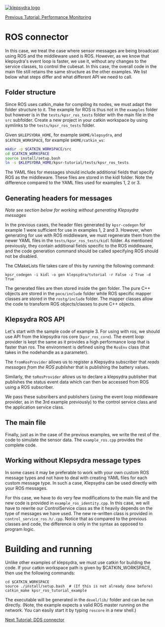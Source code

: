 [![klepsydra logo](../images/klepsydra_logo.jpg)](http://www.klepsydra.org)

[Previous Tutorial: Performance Monitoring](./Tutorial3.md)

# ROS connector

In this case, we treat the case where sensor messages are being
broadcast using ROS and the middleware used is ROS. However, as we
know that klepsydra's event loop is faster, we use it, without any
changes to the service classes, to control the cubesat. In this case,
the overall code in the main file still retains the same structure as
the other examples. We list below what steps differ and what different
API we need to call.

## Folder structure

Since ROS uses catkin_make for compiling its nodes, we must adapt the
folder structure to it. The example for ROS is thus not in the
`examples` folder but however is in the `tests/kpsr_ros_tests` folder
with the main file in the `src` subfolder. Create a new project in
your catkin workspace by using symlinks to the `tests/kpsr_ros_tests`
folder.

Given ```$KLEPSYDRA_HOME```, for example ```$HOME/klepsydra```, and
```$CATKIN_WORKSPACE```, for example ```$HOME/catkin_ws```:

```bash
mkdir -p $CATKIN_WORKSPACE/src
cd $CATKIN_WORKSPACE
source install/setup.bash
ln -s $KLEPSYDRA_HOME/kpsr-tutorial/tests/kpsr_ros_tests
```

The YAML files for messages should include additional fields that
specify ROS as the middleware. These files are stored in the kidl
folder. Note the difference compared to the YAML files used for
examples 1, 2 or 3.

## Generating headers for messages

*Note see section below for working without generating Klepsydra messages*

In the previous cases, the header files generated by `kpsr-codegen`
for example 1 were sufficient for use in examples 1, 2 and 3. However,
when generating for use with ROS middleware, we must regenerate them
from the newer YAML files in the `tests/kpsr_ros_tests/kidl`
folder. As mentioned previously, they contain additional fields
specific to the ROS middleware, and the code generation command should
be called specifying ROS should not be disabled.

The CMakeLists file takes care of this by running the following command:
```
kpsr_codegen -i kidl -o gen klepsydra/tutorial -r False -z True -d True
```

The generated files are then stored inside the gen folder. The pure
C++ objects are stored in the `poco/include` folder while ROS specific
mapper classes are stored in the `rostg/include` folder. The mapper
classes allow the code to transform ROS objects/classes to pure C++
objects.

## Klepsydra ROS API

Let's start with the sample code of example 3. For using with ros, we
should use API from the klepsydra ros core (`kpsr_ros_core`). The
event loop provider is kept the same as it provides a high performance
loop that is faster than ros. The environment is defined using the
`RosEnv` class (that takes in the nodehandle as a parameter).

The `fromRosProvider` allows us to register a Klepsydra subscriber
that *reads messages from the ROS publisher* that is publishing the
battery values.

Similarly, the `toRosProvider` allows us to declare a klepsydra
publisher that publishes the status event data which can then be
accessed from ROS using a ROS subscriber.

We pass these subsribers and publishers (using the event loop
middleware provider, as in the 3rd example previously) to the control
service class and the application service class.

## The main file

Finally, just as in the case of the previous examples, we write the
rest of the code to simulate the sensor data. The `example_ros.cpp`
provides the complete code.

## Working without Klepsydra message types

In some cases it may be preferable to work with your own custom ROS
message types and not have to deal with creating YAML files for each
custom message type. In such a case, Klepsydra can be used directly
with your ROS messages.

For this case, we have to do very few modifications to the main file
and the new code is provided in `example_ros_identity.cpp`. In this
case, we will have to rewrite our ControlService class as the it
heavily depends on the type of messages we have used. The new
re-written class is provided in `control_service_ros.h/.cpp`. Notice
that as compared to the previous classes and code, the difference is
only in the syntax as opposed to program logic.

# Building and running

Unlike other examples of klepsydra, we must use catkin for building
the code. If your catkin workspace path is given by $CATKIN_WORKSPACE,
then use the following commands:

```
cd $CATKIN_WORKSPACE
source ./install/setup.bash  # (If this is not already done before)
catkin_make kpsr_ros_tutorial_example
```

The executable will be generated in the `devel/lib/` folder and can be
run directly. (Note, the example expects a valid ROS master running on
the network. You can easily start it by typing `roscore` in a new
shell.)

[Next Tutorial: DDS connector](./TutorialDDS.md)

